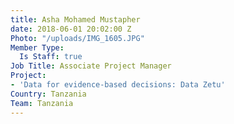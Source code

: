 ```yaml
---
title: Asha Mohamed Mustapher
date: 2018-06-01 20:02:00 Z
Photo: "/uploads/IMG_1605.JPG"
Member Type:
  Is Staff: true
Job Title: Associate Project Manager
Project:
- 'Data for evidence-based decisions: Data Zetu'
Country: Tanzania
Team: Tanzania
---
```

